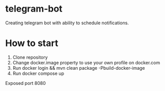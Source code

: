 # telegram-bot
Creating telegram bot with ability to schedule notifications.

# How to start
1. Clone repository
2. Change docker.image property to use your own profile on docker.com
3. Run docker login && mvn clean package -Pbuild-docker-image
4. Run docker compose up

Exposed port 8080
